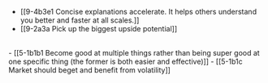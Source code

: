 - [[9-4b3e1 Concise explanations accelerate. It helps others understand you better and faster at all scales.]]
- [[9-2a3a Pick up the biggest upside potential]]
<br>
- [[5-1b1b1 Become good at multiple things rather than being super good at one specific thing (the former is both easier and effective)]]
- [[5-1b1c Market should beget and benefit from volatility]]

